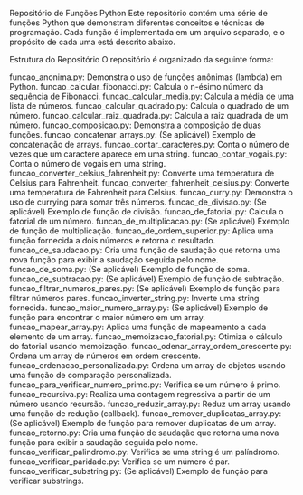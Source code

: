 Repositório de Funções Python
Este repositório contém uma série de funções Python que demonstram diferentes conceitos e técnicas de programação. Cada função é implementada em um arquivo separado, e o propósito de cada uma está descrito abaixo.

Estrutura do Repositório
O repositório é organizado da seguinte forma:

funcao_anonima.py: Demonstra o uso de funções anônimas (lambda) em Python.
funcao_calcular_fibonacci.py: Calcula o n-ésimo número da sequência de Fibonacci.
funcao_calcular_media.py: Calcula a média de uma lista de números.
funcao_calcular_quadrado.py: Calcula o quadrado de um número.
funcao_calcular_raiz_quadrada.py: Calcula a raiz quadrada de um número.
funcao_composicao.py: Demonstra a composição de duas funções.
funcao_concatenar_arrays.py: (Se aplicável) Exemplo de concatenação de arrays.
funcao_contar_caracteres.py: Conta o número de vezes que um caractere aparece em uma string.
funcao_contar_vogais.py: Conta o número de vogais em uma string.
funcao_converter_celsius_fahrenheit.py: Converte uma temperatura de Celsius para Fahrenheit.
funcao_converter_fahrenheit_celsius.py: Converte uma temperatura de Fahrenheit para Celsius.
funcao_curry.py: Demonstra o uso de currying para somar três números.
funcao_de_divisao.py: (Se aplicável) Exemplo de função de divisão.
funcao_de_fatorial.py: Calcula o fatorial de um número.
funcao_de_multiplicacao.py: (Se aplicável) Exemplo de função de multiplicação.
funcao_de_ordem_superior.py: Aplica uma função fornecida a dois números e retorna o resultado.
funcao_de_saudacao.py: Cria uma função de saudação que retorna uma nova função para exibir a saudação seguida pelo nome.
funcao_de_soma.py: (Se aplicável) Exemplo de função de soma.
funcao_de_subtracao.py: (Se aplicável) Exemplo de função de subtração.
funcao_filtrar_numeros_pares.py: (Se aplicável) Exemplo de função para filtrar números pares.
funcao_inverter_string.py: Inverte uma string fornecida.
funcao_maior_numero_array.py: (Se aplicável) Exemplo de função para encontrar o maior número em um array.
funcao_mapear_array.py: Aplica uma função de mapeamento a cada elemento de um array.
funcao_memoizacao_fatorial.py: Otimiza o cálculo do fatorial usando memoização.
funcao_odenar_array_ordem_crescente.py: Ordena um array de números em ordem crescente.
funcao_ordenacao_personalizada.py: Ordena um array de objetos usando uma função de comparação personalizada.
funcao_para_verificar_numero_primo.py: Verifica se um número é primo.
funcao_recursiva.py: Realiza uma contagem regressiva a partir de um número usando recursão.
funcao_reduzir_array.py: Reduz um array usando uma função de redução (callback).
funcao_remover_duplicatas_array.py: (Se aplicável) Exemplo de função para remover duplicatas de um array.
funcao_retorno.py: Cria uma função de saudação que retorna uma nova função para exibir a saudação seguida pelo nome.
funcao_verificar_palindromo.py: Verifica se uma string é um palíndromo.
funcao_verificar_paridade.py: Verifica se um número é par.
funcao_verificar_substring.py: (Se aplicável) Exemplo de função para verificar substrings.
